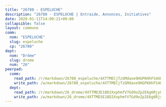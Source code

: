 ```yaml
---
title: "26780 - ESPELUCHE"
description: "26780 - ESPELUCHE | Entraide, Annonces, Initiatives"
date: 2020-01-11T14:09:21+09:00
collapsible: false
layout: commune
comm:
  nom: "ESPELUCHE"
  slug: espeluche
  cp: "26780"
dept:
  nom: "Drôme"
  slug: drome
  num: "26"
peerpad:
  comm:
    read_path: /r/markdown/26780_espeluche/4XTTMECjTzGMdaxe9HGPKHhFS4U8QpM7Lik32sQxQi5p7sZrC
    write_path: /w/markdown/26780_espeluche/4XTTMECjTzGMdaxe9HGPKHhFS4U8QpM7Lik32sQxQi5p7sZrC-K3TgV4QVMDY4q8SrbkNzzNvxS3997ProfRDiyFgYwdqpkKrRw4vDGX7mGUQP9ZsPJdQknyjF9EFKVgjnhgk1ExKjmCsw8bzWQ7eH8Vzn5nYVAt9uy83sPSaAUaibQHm94k76ygAY
  dept:
    read_path: /r/markdown/26_drome/4XTTMD3E18D2XxphmfV7Gd9oZp2E6g6Rjy8yoyyuT4SyeeDZv
    write_path: /w/markdown/26_drome/4XTTMD3E18D2XxphmfV7Gd9oZp2E6g6Rjy8yoyyuT4SyeeDZv-K3TgUGX4nG6FnUgVjDeodHJBzD4Z7jTqAJwquijk1LCW8AWc9CAemuRZDQCZC8aha3sgQcHNRUHizJ1bQGiTeNjxAKKxoxsNxcJ7pjGzQ4icP1ftCA9sHED31LddZbCgpf6zkM4Q
---
```


